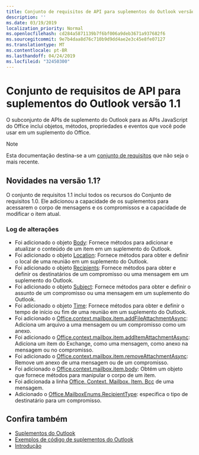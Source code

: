 ```yaml
---
title: Conjunto de requisitos de API para suplementos do Outlook versão 1.1
description: ''
ms.date: 03/19/2019
localization_priority: Normal
ms.openlocfilehash: cd284a5871139b7f6bf006a9deb3671a937682f6
ms.sourcegitcommit: 9e7b4daa8d76c710b9d9dd4ae2e3c45e8fe07127
ms.translationtype: MT
ms.contentlocale: pt-BR
ms.lasthandoff: 04/24/2019
ms.locfileid: "32450300"
---
```

# <a name="outlook-add-in-api-requirement-set-11"></a>Conjunto de requisitos de API para suplementos do Outlook versão 1.1

O subconjunto de APIs de suplemento do Outlook para as APIs JavaScript do Office inclui objetos, métodos, propriedades e eventos que você pode usar em um suplemento do Office.

> [!NOTE]
> Esta documentação destina-se a um [conjunto de requisitos](/office/dev/add-ins/reference/requirement-sets/outlook-api-requirement-sets) que não seja o mais recente. 

## <a name="whats-new-in-11"></a>Novidades na versão 1.1?

O conjunto de requisitos 1.1 inclui todos os recursos do Conjunto de requisitos 1.0. Ele adicionou a capacidade de os suplementos para acessarem o corpo de mensagens e os compromissos e a capacidade de modificar o item atual.

### <a name="change-log"></a>Log de alterações

- Foi adicionado o objeto [Body](/javascript/api/outlook_1_1/office.body): Fornece métodos para adicionar e atualizar o conteúdo de um item em um suplemento do Outlook.
- Foi adicionado o objeto [Location](/javascript/api/outlook_1_1/office.location): Fornece métodos para obter e definir o local de uma reunião em um suplemento do Outlook.
- Foi adicionado o objeto [Recipients](/javascript/api/outlook_1_1/office.recipients): Fornece métodos para obter e definir os destinatários de um compromisso ou uma mensagem em um suplemento do Outlook.
- Foi adicionado o objeto [Subject](/javascript/api/outlook_1_1/office.subject): Fornece métodos para obter e definir o assunto de um compromisso ou uma mensagem em um suplemento do Outlook.
- Foi adicionado o objeto [Time](/javascript/api/outlook_1_1/office.time): Fornece métodos para obter e definir o tempo de início ou fim de uma reunião em um suplemento do Outlook.
- Foi adicionado o [Office.context.mailbox.item.addFileAttachmentAsync](office.context.mailbox.item.md#addfileattachmentasyncuri-attachmentname-options-callback): Adiciona um arquivo a uma mensagem ou um compromisso como um anexo.
- Foi adicionado o [Office.context.mailbox.item.addItemAttachmentAsync](office.context.mailbox.item.md#additemattachmentasyncitemid-attachmentname-options-callback): Adiciona um item do Exchange, como uma mensagem, como anexo na mensagem ou no compromisso.
- Foi adicionado o [Office.context.mailbox.item.removeAttachmentAsync](office.context.mailbox.item.md#removeattachmentasyncattachmentid-options-callback): Remove um anexo de uma mensagem ou de um compromisso.
- Foi adicionado o [Office.context.mailbox.item.body](office.context.mailbox.item.md#body-body): Obtém um objeto que fornece métodos para manipular o corpo de um item.
- Foi adicionada a linha [Office. Context. Mailbox. Item. Bcc](office.context.mailbox.item.md#bcc-recipients) de uma mensagem.
- Adicionado o [Office.MailboxEnums.RecipientType](/javascript/api/outlook_1_1/office.mailboxenums.recipienttype): especifica o tipo de destinatário para um compromisso.

## <a name="see-also"></a>Confira também

- [Suplementos do Outlook](/outlook/add-ins/)
- [Exemplos de código de suplementos do Outlook](https://developer.microsoft.com/outlook/gallery/?filterBy=Outlook,Samples,Add-ins)
- [Introdução](/outlook/add-ins/quick-start)

